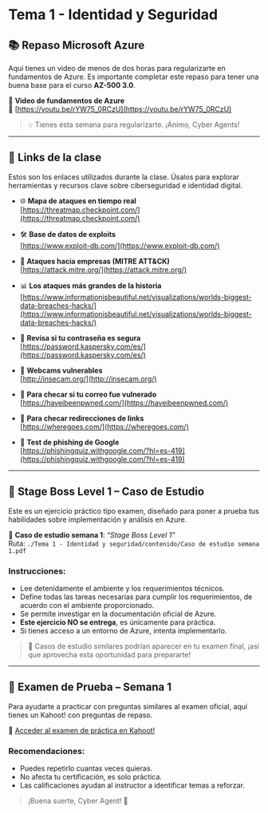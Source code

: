 # Tema 1 - Identidad y Seguridad

## 📚 Repaso Microsoft Azure

Aquí tienes un video de menos de dos horas para regularizarte en fundamentos de Azure. Es importante completar este repaso para tener una buena base para el curso **AZ-500 3.0**.

🎥 **Video de fundamentos de Azure**  
🔗 [https://youtu.be/rYW75_0RCzU](https://youtu.be/rYW75_0RCzU)

> 💡 Tienes esta semana para regularizarte. ¡Ánimo, Cyber Agents!

---

## 🔗 Links de la clase

Estos son los enlaces utilizados durante la clase. Úsalos para explorar herramientas y recursos clave sobre ciberseguridad e identidad digital.

- 🌐 **Mapa de ataques en tiempo real**  
  [https://threatmap.checkpoint.com/](https://threatmap.checkpoint.com/)

- 🛠️ **Base de datos de exploits**  
  [https://www.exploit-db.com/](https://www.exploit-db.com/)

- 🏢 **Ataques hacia empresas (MITRE ATT&CK)**  
  [https://attack.mitre.org/](https://attack.mitre.org/)

- 📊 **Los ataques más grandes de la historia**  
  [https://www.informationisbeautiful.net/visualizations/worlds-biggest-data-breaches-hacks/](https://www.informationisbeautiful.net/visualizations/worlds-biggest-data-breaches-hacks/)

- 🔐 **Revisa si tu contraseña es segura**  
  [https://password.kaspersky.com/es/](https://password.kaspersky.com/es/)

- 🎥 **Webcams vulnerables**  
  [http://insecam.org/](http://insecam.org/)

- 📧 **Para checar si tu correo fue vulnerado**  
  [https://haveibeenpwned.com/](https://haveibeenpwned.com/)

- 🔄 **Para checar redirecciones de links**  
  [https://wheregoes.com/](https://wheregoes.com/)

- 🎣 **Test de phishing de Google**  
  [https://phishingquiz.withgoogle.com/?hl=es-419](https://phishingquiz.withgoogle.com/?hl=es-419)

---

## 🧠 Stage Boss Level 1 – Caso de Estudio

Este es un ejercicio práctico tipo examen, diseñado para poner a prueba tus habilidades sobre implementación y análisis en Azure.

📄 **Caso de estudio semana 1**: _“Stage Boss Level 1”_  
Ruta: `./Tema 1 - Identidad y seguridad/contenido/Caso de estudio semana 1.pdf`


### Instrucciones:
- Lee detenidamente el ambiente y los requerimientos técnicos.
- Define todas las tareas necesarias para cumplir los requerimientos, de acuerdo con el ambiente proporcionado.
- Se permite investigar en la documentación oficial de Azure.
- **Este ejercicio NO se entrega**, es únicamente para práctica.
- Si tienes acceso a un entorno de Azure, intenta implementarlo.

> 🧩 Casos de estudio similares podrían aparecer en tu examen final, ¡así que aprovecha esta oportunidad para prepararte!

---

## 📝 Examen de Prueba – Semana 1

Para ayudarte a practicar con preguntas similares al examen oficial, aquí tienes un Kahoot! con preguntas de repaso.

🔗 [Acceder al examen de práctica en Kahoot!](https://kahoot.it/challenge/004044868)

### Recomendaciones:
- Puedes repetirlo cuantas veces quieras.
- No afecta tu certificación, es solo práctica.
- Las calificaciones ayudan al instructor a identificar temas a reforzar.

> ¡Buena suerte, Cyber Agent! 🚀
